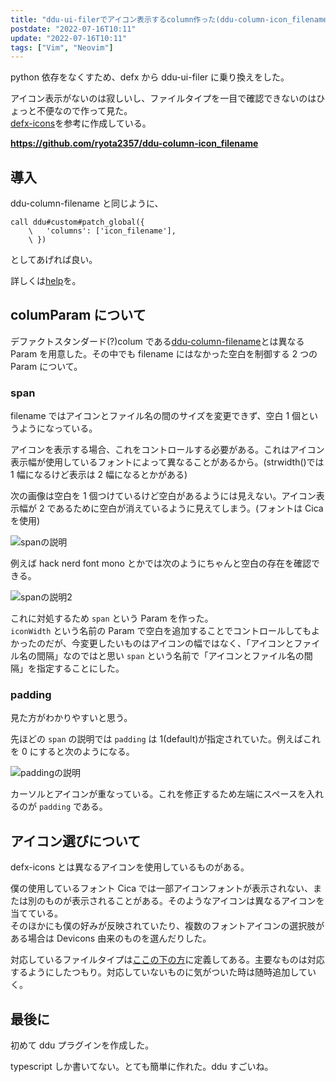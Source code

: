 ```yaml
---
title: "ddu-ui-filerでアイコン表示するcolumn作った(ddu-column-icon_filename)"
postdate: "2022-07-16T10:11"
update: "2022-07-16T10:11"
tags: ["Vim", "Neovim"]
---
```


python 依存をなくすため、defx から ddu-ui-filer に乗り換えをした。

アイコン表示がないのは寂しいし、ファイルタイプを一目で確認できないのはひょっと不便なので作って見た。  
[defx-icons](https://github.com/kristijanhusak/defx-icons)を参考に作成している。

**https://github.com/ryota2357/ddu-column-icon_filename**

## 導入

ddu-column-filename と同じように、

```vim
call ddu#custom#patch_global({
    \   'columns': ['icon_filename'],
    \ })
```

としてあげれば良い。

詳しくは[help](https://github.com/ryota2357/ddu-column-icon_filename/blob/main/doc/ddu-column-icon_filename.txt)を。

## columParam について

デファクトスタンダード(?)colum である[ddu-column-filename](https://github.com/Shougo/ddu-column-filename)とは異なる Param を用意した。その中でも filename にはなかった空白を制御する 2 つの Param について。

### span

filename ではアイコンとファイル名の間のサイズを変更できず、空白 1 個というようになっている。

アイコンを表示する場合、これをコントロールする必要がある。これはアイコン表示幅が使用しているフォントによって異なることがあるから。(strwidth()では 1 幅になるけど表示は 2 幅になるとかがある)

次の画像は空白を 1 個つけているけど空白があるようには見えない。アイコン表示幅が 2 であるために空白が消えているように見えてしまう。(フォントは Cica を使用)

![spanの説明](param-span1.png)

例えば hack nerd font mono とかでは次のようにちゃんと空白の存在を確認できる。

![spanの説明2](param-sapn-font.png)

これに対処するため `span` という Param を作った。  
`iconWidth` という名前の Param で空白を追加することでコントロールしてもよかったのだが、今変更したいものはアイコンの幅ではなく、「アイコンとファイル名の間隔」なのではと思い `span` という名前で「アイコンとファイル名の間隔」を指定することにした。

### padding

見た方がわかりやすいと思う。

先ほどの `span` の説明では `padding` は 1(default)が指定されていた。例えばこれを 0 にすると次のようになる。

![paddingの説明](param-padding0.png)

カーソルとアイコンが重なっている。これを修正するため左端にスペースを入れるのが `padding` である。

## アイコン選びについて

defx-icons とは異なるアイコンを使用しているものがある。

<!-- textlint-disable ja-technical-writing/no-doubled-joshi -->

僕の使用しているフォント Cica では一部アイコンフォントが表示されない、または別のものが表示されることがある。そのようなアイコンは異なるアイコンを当てている。  
そのほかにも僕の好みが反映されていたり、複数のフォントアイコンの選択肢がある場合は Devicons 由来のものを選んだりした。

<!-- textlint-enable ja-technical-writing/no-doubled-joshi -->

対応しているファイルタイプは[ここの下の方](https://github.com/ryota2357/ddu-column-icon_filename/blob/main/denops/%40ddu-columns/icon_filename.ts)に定義してある。主要なものは対応するようにしたつもり。対応していないものに気がついた時は随時追加していく。

## 最後に

初めて ddu プラグインを作成した。

typescript しか書いてない。とても簡単に作れた。ddu すごいね。
